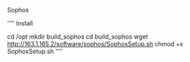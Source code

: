 Sophos

''''
Install

cd /opt
mkdir build_sophos
cd build_sophos
wget http://163.1.165.2/software/sophos/SophosSetup.sh
chmod +x SophosSetup.sh
''''
